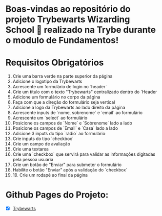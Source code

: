 # Boas-vindas ao repositório do projeto Trybewarts Wizarding School 🧙 realizado na Trybe durante o modulo de Fundamentos!

# Requisitos Obrigatórios

<ol>
<li>Crie uma barra verde na parte superior da página</li>
<li>Adicione o logotipo da Trybewarts</li>
<li>Acrescente um formulário de login no `header`</li>
<li>Crie um título com o texto "Trybewarts" centralizado dentro do `Header</li>
<li>Adicione um formulário no corpo da página</li>
<li>Faça com que a direção do formulário seja vertical</li>
<li>Adicione a logo da Trybewarts ao lado direito da página</li>
<li>Acrescente inputs de `nome, sobrenome` e `email` ao formulário</li>
<li>Acrescente um `select` ao formulário</li>
<li>Posicione os campos de `Nome` e `Sobrenome` lado a lado</li>
<li>Posicione os campos de `Email` e `Casa` lado a lado</li>
<li>Adicione 3 inputs do tipo `radio` ao formulário</li>
<li>Crie inputs do tipo `checkbox`</li>
<li>Crie um campo de avaliação</li>
<li>Crie uma textarea</li>
<li>Crie uma `checkbox` que servirá para validar as informações digitadas pela pessoa usuária</li>
<li>Crie um botão de "Enviar" para submeter o formulário</li>
<li>Habilite o botão "Enviar" após a validação do `checkbox`</li>
<li>19. Crie um rodapé ao final da página</li>
</ol>

# Github Pages do Projeto:

 - [x] <a href="https://natalia-brs.github.io/projeto-trybewarts/" target="_blank">Trybewarts</a> 
